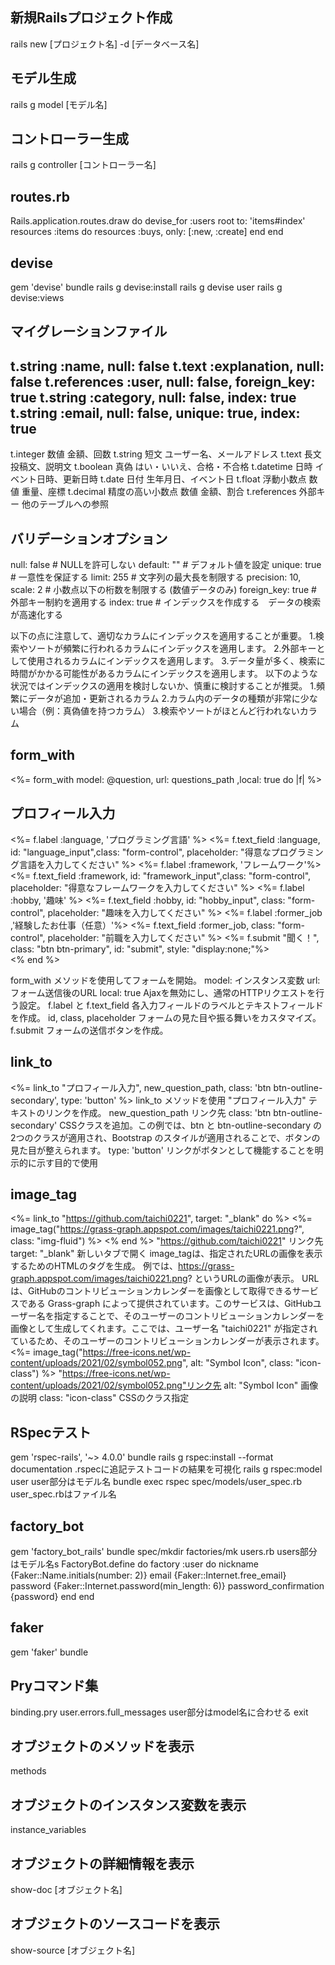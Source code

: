 ## 新規Railsプロジェクト作成
rails new [プロジェクト名] -d [データベース名]
## モデル生成
rails g model [モデル名]
## コントローラー生成
rails g controller [コントローラー名]
## routes.rb
Rails.application.routes.draw do
  devise_for :users
    root to: 'items#index'
    resources :items  do
      resources :buys, only: [:new, :create]
    end
end
## devise
gem 'devise'
bundle
rails g devise:install
rails g devise user
rails g devise:views
## マイグレーションファイル
t.string     :name,         null: false
t.text       :explanation,  null: false
t.references :user,         null: false, foreign_key: true
t.string     :category,     null: false, index: true
t.string     :email,        null: false, unique: true, index: true
-------------------------------------------------------------------
t.integer   数値     金額、回数
t.string    短文     ユーザー名、メールアドレス
t.text      長文     投稿文、説明文
t.boolean   真偽     はい・いいえ、合格・不合格
t.datetime  日時     イベント日時、更新日時
t.date      日付     生年月日、イベント日
t.float     浮動小数点 数値 重量、座標
t.decimal   精度の高い小数点 数値 金額、割合
t.references 外部キー 他のテーブルへの参照

## バリデーションオプション
null: false               # NULLを許可しない
default: ""               # デフォルト値を設定
unique: true              # 一意性を保証する
limit: 255                # 文字列の最大長を制限する
precision: 10, scale: 2   # 小数点以下の桁数を制限する (数値データのみ)
foreign_key: true           # 外部キー制約を適用する
index: true                 # インデックスを作成する　データの検索が高速化する

以下の点に注意して、適切なカラムにインデックスを適用することが重要。
1.検索やソートが頻繁に行われるカラムにインデックスを適用します。
2.外部キーとして使用されるカラムにインデックスを適用します。
3.データ量が多く、検索に時間がかかる可能性があるカラムにインデックスを適用します。
以下のような状況ではインデックスの適用を検討しないか、慎重に検討することが推奨。
1.頻繁にデータが追加・更新されるカラム
2.カラム内のデータの種類が非常に少ない場合（例：真偽値を持つカラム）
3.検索やソートがほとんど行われないカラム

## form_with
<%= form_with model: @question, url: questions_path ,local: true do |f| %>
  <div id ="after_submit" >
    <h2>プロフィール入力</h2>
    <%= f.label :language, 'プログラミング言語' %>
    <%= f.text_field :language, id: "language_input",class: "form-control", placeholder: "得意なプログラミング言語を入力してください" %>
    <%= f.label :framework, 'フレームワーク'%>
    <%= f.text_field :framework, id: "framework_input",class: "form-control", placeholder: "得意なフレームワークを入力してください" %>
    <%= f.label :hobby, '趣味' %>
    <%= f.text_field :hobby, id: "hobby_input", class: "form-control", placeholder: "趣味を入力してください" %> 
    <%= f.label :former_job ,'経験したお仕事（任意）'%>
    <%= f.text_field :former_job, class: "form-control", placeholder: "前職を入力してください" %> 
    <%= f.submit "聞く！", class: "btn btn-primary", id: "submit", style: "display:none;"%>
  </div>
<% end %>

form_with メソッドを使用してフォームを開始。
model: インスタンス変数 url: フォーム送信後のURL local: true Ajaxを無効にし、通常のHTTPリクエストを行う設定。
f.label と f.text_field 各入力フィールドのラベルとテキストフィールドを作成。
id, class, placeholder フォームの見た目や振る舞いをカスタマイズ。
f.submit フォームの送信ボタンを作成。

## link_to
<%= link_to "プロフィール入力", new_question_path, class: 'btn btn-outline-secondary', type: 'button' %>
link_to メソッドを使用
"プロフィール入力" テキストのリンクを作成。
new_question_path リンク先
class: 'btn btn-outline-secondary' CSSクラスを追加。この例では、btn と btn-outline-secondary の2つのクラスが適用され、Bootstrap のスタイルが適用されることで、ボタンの見た目が整えられます。
type: 'button' リンクがボタンとして機能することを明示的に示す目的で使用

## image_tag
<%= link_to "https://github.com/taichi0221", target: "_blank" do %>
  <%= image_tag("https://grass-graph.appspot.com/images/taichi0221.png?", class: "img-fluid") %>
<% end %>
"https://github.com/taichi0221" リンク先
target: "_blank" 新しいタブで開く
image_tagは、指定されたURLの画像を表示するためのHTMLの<img>タグを生成。
例では、https://grass-graph.appspot.com/images/taichi0221.png? というURLの画像が表示。
URLは、GitHubのコントリビューションカレンダーを画像として取得できるサービスである Grass-graph によって提供されています。このサービスは、GitHubユーザー名を指定することで、そのユーザーのコントリビューションカレンダーを画像として生成してくれます。ここでは、ユーザー名 "taichi0221" が指定されているため、そのユーザーのコントリビューションカレンダーが表示されます。
<%= image_tag("https://free-icons.net/wp-content/uploads/2021/02/symbol052.png", alt: "Symbol Icon", class: "icon-class") %>
"https://free-icons.net/wp-content/uploads/2021/02/symbol052.png"リンク先
alt: "Symbol Icon" 画像の説明
class: "icon-class" CSSのクラス指定

## RSpecテスト
gem 'rspec-rails', '~> 4.0.0'
bundle
rails g rspec:install
--format documentation .rspecに追記テストコードの結果を可視化
rails g rspec:model user user部分はモデル名
bundle exec rspec spec/models/user_spec.rb user_spec.rbはファイル名
## factory_bot
gem 'factory_bot_rails'
bundle
spec/mkdir factories/mk users.rb users部分はモデル名s
FactoryBot.define do
  factory :user do
    nickname              {Faker::Name.initials(number: 2)}
    email                 {Faker::Internet.free_email}
    password              {Faker::Internet.password(min_length: 6)}
    password_confirmation {password}
  end
end
## faker
gem 'faker'
bundle

## Pryコマンド集
binding.pry
user.errors.full_messages user部分はmodel名に合わせる
exit
## オブジェクトのメソッドを表示
methods
## オブジェクトのインスタンス変数を表示
instance_variables
## オブジェクトの詳細情報を表示
show-doc [オブジェクト名]
## オブジェクトのソースコードを表示
show-source [オブジェクト名]
